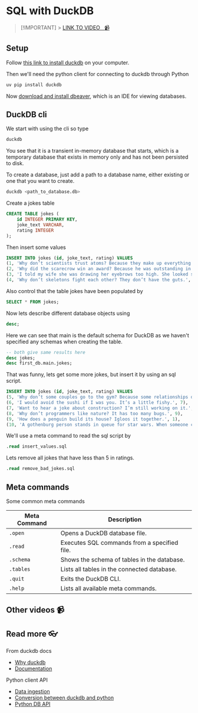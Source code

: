 # SQL with DuckDB

<!-- [![video](https://github.com/kokchun/assets/blob/025ae8622a25d5522d11b21108f52f1df9388ea2/data_warehouse/snowflake_free_trial.png?raw=true)](https://github.com/kokchun/assets/blob/025ae8622a25d5522d11b21108f52f1df9388ea2/data_warehouse/snowflake_free_trial.png?raw=true) -->

> [!IMPORTANT] > [LINK TO VIDEO &nbsp; :video_camera:](https://)

## Setup

Follow [this link to install duckdb](https://duckdb.org/docs/installation/?version=stable&environment=cli&platform=macos&download_method=package_manager) on your computer.

Then we'll need the python client for connecting to duckdb through Python

```bash
uv pip install duckdb
```

Now [download and install dbeaver](https://dbeaver.io/download/), which is an IDE for viewing databases.


## DuckDB cli

We start with using the cli so type

```bash
duckdb
```

You see that it is a transient in-memory database that starts, which is a temporary database that exists in memory only and has not been persisted to disk.

To create a database, just add a path to a database name, either existing or one that you want to create. 

```bash
duckdb <path_to_database.db>
```

Create a jokes table
```sql 
CREATE TABLE jokes (
    id INTEGER PRIMARY KEY,
    joke_text VARCHAR,
    rating INTEGER
);
```

Then insert some values
```sql
INSERT INTO jokes (id, joke_text, rating) VALUES
(1, 'Why don’t scientists trust atoms? Because they make up everything!', 8),
(2, 'Why did the scarecrow win an award? Because he was outstanding in his field!', 7),
(3, 'I told my wife she was drawing her eyebrows too high. She looked surprised.', 9),
(4, 'Why don’t skeletons fight each other? They don’t have the guts.', 6);
```

Also control that the table jokes have been populated by 

```sql 
SELECT * FROM jokes;
```

Now lets describe different database objects using

```sql
desc;
```

Here we can see that main is the default schema for DuckDB as we haven't specified any schemas when creating the table. 

```sql
-- both give same results here
desc jokes;
desc first_db.main.jokes;
```


That was funny, lets get some more jokes, but insert it by using an sql script. 

```sql
INSERT INTO jokes (id, joke_text, rating) VALUES
(5, 'Why don’t some couples go to the gym? Because some relationships don’t work out.', 8),
(6, 'I would avoid the sushi if I was you. It’s a little fishy.', 7),
(7, 'Want to hear a joke about construction? I’m still working on it.', 6),
(8, 'Why don’t programmers like nature? It has too many bugs.', 9),
(9, 'How does a penguin build its house? Igloos it together.', 1),
(10, 'A gothenburg person stands in queue for star wars. When someone cuts the line he says ge daj.', 2);
```

We'll use a meta command to read the sql script by

```sql
.read insert_values.sql
```

Lets remove all jokes that have less than 5 in ratings. 

```sql 
.read remove_bad_jokes.sql
```

## Meta commands
Some common meta commands

| Meta Command | Description                                 |
|--------------|---------------------------------------------|
| `.open`      | Opens a DuckDB database file.               |
| `.read`      | Executes SQL commands from a specified file.|
| `.schema`    | Shows the schema of tables in the database. |
| `.tables`    | Lists all tables in the connected database. |
| `.quit`      | Exits the DuckDB CLI.                       |
| `.help`      | Lists all available meta commands.          |


## Other videos :video_camera:

## Read more :eyeglasses:

From duckdb docs

- [Why duckdb](https://duckdb.org/why_duckdb)
- [Documentation](https://duckdb.org/docs/index)


Python client API

- [Data ingestion](https://duckdb.org/docs/api/python/data_ingestion)
- [Conversion between duckdb and python](https://duckdb.org/docs/api/python/conversion)
- [Python DB API](https://duckdb.org/docs/api/python/dbapi)
